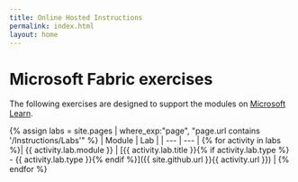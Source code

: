 ```yaml
---
title: Online Hosted Instructions
permalink: index.html
layout: home
---
```


# Microsoft Fabric exercises

The following exercises are designed to support the modules on [Microsoft Learn](https://aka.ms/learn-fabric).

{% assign labs = site.pages | where_exp:"page", "page.url contains '/Instructions/Labs'" %}
| Module | Lab |
| --- | --- | 
{% for activity in labs  %}| {{ activity.lab.module }} | [{{ activity.lab.title }}{% if activity.lab.type %} - {{ activity.lab.type }}{% endif %}]({{ site.github.url }}{{ activity.url }}) |
{% endfor %}
